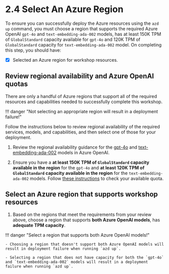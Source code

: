 # 2.4 Select An Azure Region

To ensure you can successfully deploy the Azure resources using the `azd up` command, you must choose a region that supports the required Azure OpenAI `gpt-4o` and `text-embedding-ada-002` models, has at least 150K TPM of `GlobalStandard` capacity available for `gpt-4o` and 120K TPM of `GlobalStandard` capacity for `text-embedding-ada-002` model. On completing this step, you should have:

- [X] Selected an Azure region for workshop resources.

## Review regional availability and Azure OpenAI quotas

There are only a handful of Azure regions that support all of the required resources and capabilities needed to successfully complete this workshop.

!!! danger "Not selecting an appropriate region will result in a deployment failure!"

Follow the instructions below to review regional availability of the required services, models, and capabilities, and then select one of those for your deployment.

1. Review the regional availability guidance for the [gpt-4o](https://learn.microsoft.com/azure/ai-services/openai/concepts/models?tabs=global-standard%2Cstandard-chat-completions#standard-models-by-endpoint) and [text-embedding-ada-002](https://learn.microsoft.com/azure/ai-services/openai/concepts/models?tabs=global-standard%2Cstandard-embeddings#standard-models-by-endpoint) models in Azure OpenAI.

2. Ensure you have a **at least 150K TPM of `GlobalStandard` capacity available in the region** for the `gpt-4o` and **at least 120K TPM of `GlobalStandard` capacity available in the region** for the `text-embedding-ada-002` models. Follow [these instructions](https://learn.microsoft.com/azure/ai-services/openai/how-to/quota?tabs=rest#view-and-request-quota) to check your available quota.

## Select an Azure region that supports workshop resources

1. Based on the regions that meet the requirements from your review above, choose a region that supports **both Azure OpenAI models**, has **adequate TPM capacity**.

!!! danger "Select a region that supports both Azure OpenAI models!"

    - Choosing a region that doesn't support both Azure OpenAI models will result in deployment failure when running `azd up`.

    - Selecting a region that does not have capacity for both the `gpt-4o` and `text-embedding-ada-002` models will result in a deployment failure when running `azd up`.